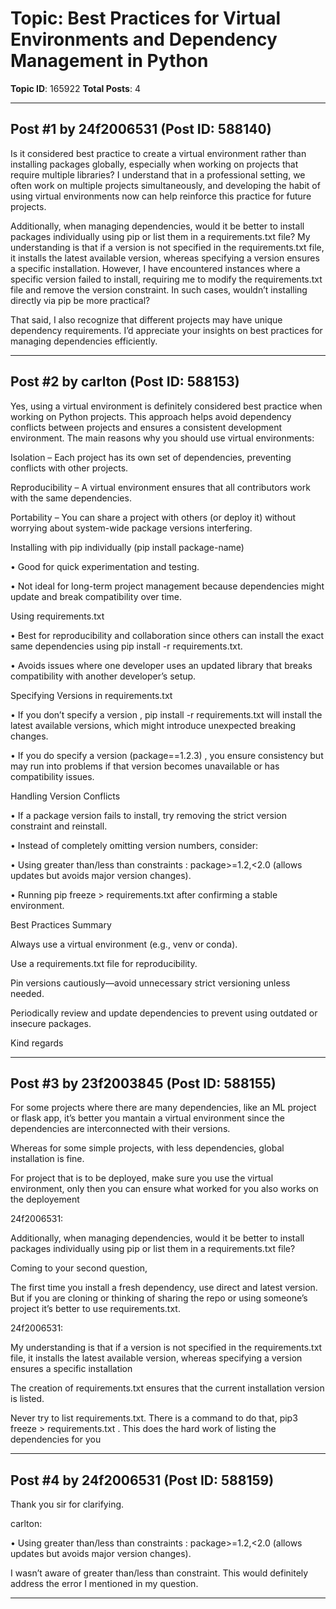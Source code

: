 # Topic: Best Practices for Virtual Environments and Dependency Management in Python
**Topic ID**: 165922
**Total Posts**: 4

---

## Post #1 by 24f2006531 (Post ID: 588140)
Is it considered best practice to create a virtual environment rather than installing packages globally, especially when working on projects that require multiple libraries? I understand that in a professional setting, we often work on multiple projects simultaneously, and developing the habit of using virtual environments now can help reinforce this practice for future projects.


Additionally, when managing dependencies, would it be better to install packages individually using pip or list them in a requirements.txt file? My understanding is that if a version is not specified in the requirements.txt file, it installs the latest available version, whereas specifying a version ensures a specific installation. However, I have encountered instances where a specific version failed to install, requiring me to modify the requirements.txt file and remove the version constraint. In such cases, wouldn’t installing directly via pip be more practical?


That said, I also recognize that different projects may have unique dependency requirements. I’d appreciate your insights on best practices for managing dependencies efficiently.

---

## Post #2 by carlton (Post ID: 588153)
Yes, using a virtual environment is definitely considered best practice when working on Python projects. This approach helps avoid dependency conflicts between projects and ensures a consistent development environment. The main reasons why you should use virtual environments:






Isolation
 – Each project has its own set of dependencies, preventing conflicts with other projects.






Reproducibility
 – A virtual environment ensures that all contributors work with the same dependencies.






Portability
 – You can share a project with others (or deploy it) without worrying about system-wide package versions interfering.










Installing with pip individually (pip install package-name)




• Good for quick experimentation and testing.


• Not ideal for long-term project management because dependencies might update and break compatibility over time.




Using requirements.txt




• Best for 
reproducibility
 and 
collaboration
 since others can install the exact same dependencies using pip install -r requirements.txt.


• Avoids issues where one developer uses an updated library that breaks compatibility with another developer’s setup.


Specifying Versions in requirements.txt


• If you 
don’t specify a version
, pip install -r requirements.txt will install the latest available versions, which might introduce unexpected breaking changes.


• If you 
do specify a version (package==1.2.3)
, you ensure consistency but may run into problems if that version becomes unavailable or has compatibility issues.


Handling Version Conflicts


• If a package version fails to install, try removing the strict version constraint and reinstall.


• Instead of completely omitting version numbers, consider:


• Using 
greater than/less than constraints
: package>=1.2,<2.0 (allows updates but avoids major version changes).


• Running pip freeze > requirements.txt after confirming a stable environment.


Best Practices Summary




Always use a virtual environment (e.g., venv or conda).


Use a 
requirements.txt
 file for reproducibility.


Pin versions cautiously—avoid unnecessary strict versioning unless needed.


Periodically review and update dependencies to prevent using outdated or insecure packages.




Kind regards

---

## Post #3 by 23f2003845 (Post ID: 588155)
For some projects where there are many dependencies, like an ML project or flask app, it’s better you mantain a virtual environment since the dependencies are interconnected with their versions.


Whereas for some simple projects, with less dependencies, global installation is fine.




For project that is to be deployed, make sure you use the virtual environment, only then you can ensure what worked for you also works on the deployement












 24f2006531:




Additionally, when managing dependencies, would it be better to install packages individually using pip or list them in a requirements.txt file?






Coming to your second question,


The first time you install a fresh dependency, use direct and latest version. But if you are cloning or thinking of sharing the repo or using someone’s project it’s better to use requirements.txt.










 24f2006531:




My understanding is that if a version is not specified in the requirements.txt file, it installs the latest available version, whereas specifying a version ensures a specific installation






The creation of requirements.txt ensures that the current installation version is listed.




Never try to list requirements.txt. There is a command to do that, 
pip3 freeze > requirements.txt 
. This does the hard work of listing the dependencies for you

---

## Post #4 by 24f2006531 (Post ID: 588159)
Thank you sir for clarifying.








 carlton:




• Using 
greater than/less than constraints
: package>=1.2,<2.0 (allows updates but avoids major version changes).






I wasn’t aware of greater than/less than constraint. This would definitely address the error I mentioned in my question.

---
